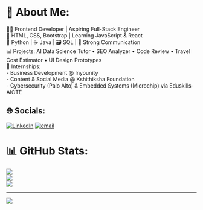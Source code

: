 # 💫 About Me:
👨‍💻 Frontend Developer | Aspiring Full-Stack Engineer  <br>🔧 HTML, CSS, Bootstrap | Learning JavaScript & React  <br>🐍 Python | ☕ Java | 🗃️ SQL | 🎯 Strong Communication  <br>📊 Projects: AI Data Science Tutor • SEO Analyzer • Code Review • Travel Cost Estimator • UI Design Prototypes  <br>💼 Internships:  <br>- Business Development @ Inyounity  <br>- Content & Social Media @ Kshithiksha Foundation  <br>- Cybersecurity (Palo Alto) & Embedded Systems (Microchip) via Eduskills-AICTE


## 🌐 Socials:
[![LinkedIn](https://img.shields.io/badge/LinkedIn-%230077B5.svg?logo=linkedin&logoColor=white)](https://linkedin.com/in/www.linkedin.com/in/m-ignatius-anto-jennifer) [![email](https://img.shields.io/badge/Email-D14836?logo=gmail&logoColor=white)](mailto:ignatiusantojennifer@gmail.com) 
# 📊 GitHub Stats:
![](https://github-readme-stats.vercel.app/api?username=mignatiusantojennifer&theme=dark&hide_border=false&include_all_commits=false&count_private=false)<br/>
![](https://nirzak-streak-stats.vercel.app/?user=mignatiusantojennifer&theme=dark&hide_border=false)<br/>
![](https://github-readme-stats.vercel.app/api/top-langs/?username=mignatiusantojennifer&theme=dark&hide_border=false&include_all_commits=false&count_private=false&layout=compact)

---
[![](https://visitcount.itsvg.in/api?id=mignatiusantojennifer&icon=0&color=0)](https://visitcount.itsvg.in)

<!-- Proudly created with GPRM ( https://gprm.itsvg.in ) -->

